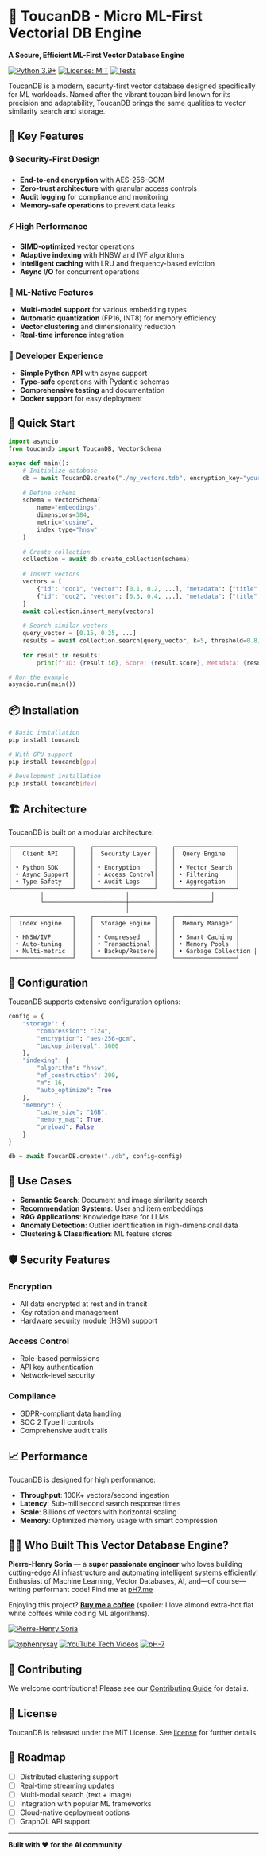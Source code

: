 # 🦜 ToucanDB - Micro ML-First Vectorial DB Engine

**A Secure, Efficient ML-First Vector Database Engine**

[![Python 3.9+](https://img.shields.io/badge/python-3.9+-blue.svg)](https://www.python.org/downloads/)
[![License: MIT](https://img.shields.io/badge/License-MIT-yellow.svg)](https://opensource.org/licenses/MIT)
[![Tests](https://github.com/pH-7/toucandb/workflows/Tests/badge.svg)](https://github.com/pH-7/toucandb/actions)

ToucanDB is a modern, security-first vector database designed specifically for ML workloads. Named after the vibrant toucan bird known for its precision and adaptability, ToucanDB brings the same qualities to vector similarity search and storage.

## 🌟 Key Features

### 🔒 Security-First Design
- **End-to-end encryption** with AES-256-GCM
- **Zero-trust architecture** with granular access controls
- **Audit logging** for compliance and monitoring
- **Memory-safe operations** to prevent data leaks

### ⚡ High Performance
- **SIMD-optimized** vector operations
- **Adaptive indexing** with HNSW and IVF algorithms
- **Intelligent caching** with LRU and frequency-based eviction
- **Async I/O** for concurrent operations

### 🧠 ML-Native Features
- **Multi-model support** for various embedding types
- **Automatic quantization** (FP16, INT8) for memory efficiency
- **Vector clustering** and dimensionality reduction
- **Real-time inference** integration

### 🎯 Developer Experience
- **Simple Python API** with async support
- **Type-safe** operations with Pydantic schemas
- **Comprehensive testing** and documentation
- **Docker support** for easy deployment

## 🚀 Quick Start

```python
import asyncio
from toucandb import ToucanDB, VectorSchema

async def main():
    # Initialize database
    db = await ToucanDB.create("./my_vectors.tdb", encryption_key="your-secret-key")
    
    # Define schema
    schema = VectorSchema(
        name="embeddings",
        dimensions=384,
        metric="cosine",
        index_type="hnsw"
    )
    
    # Create collection
    collection = await db.create_collection(schema)
    
    # Insert vectors
    vectors = [
        {"id": "doc1", "vector": [0.1, 0.2, ...], "metadata": {"title": "AI Paper"}},
        {"id": "doc2", "vector": [0.3, 0.4, ...], "metadata": {"title": "ML Tutorial"}},
    ]
    await collection.insert_many(vectors)
    
    # Search similar vectors
    query_vector = [0.15, 0.25, ...]
    results = await collection.search(query_vector, k=5, threshold=0.8)
    
    for result in results:
        print(f"ID: {result.id}, Score: {result.score}, Metadata: {result.metadata}")

# Run the example
asyncio.run(main())
```

## 📦 Installation

```bash
# Basic installation
pip install toucandb

# With GPU support
pip install toucandb[gpu]

# Development installation
pip install toucandb[dev]
```

## 🏗️ Architecture

ToucanDB is built on a modular architecture:

```
┌─────────────────┐    ┌─────────────────┐    ┌─────────────────┐
│   Client API    │    │  Security Layer │    │  Query Engine   │
│                 │    │                 │    │                 │
│ • Python SDK    │    │ • Encryption    │    │ • Vector Search │
│ • Async Support │    │ • Access Control│    │ • Filtering     │
│ • Type Safety   │    │ • Audit Logs    │    │ • Aggregation   │
└─────────────────┘    └─────────────────┘    └─────────────────┘
         │                       │                       │
         └───────────────────────┼───────────────────────┘
                                 │
┌─────────────────┐    ┌─────────────────┐    ┌─────────────────┐
│  Index Engine   │    │  Storage Engine │    │  Memory Manager │
│                 │    │                 │    │                 │
│ • HNSW/IVF      │    │ • Compressed    │    │ • Smart Caching │
│ • Auto-tuning   │    │ • Transactional │    │ • Memory Pools  │
│ • Multi-metric  │    │ • Backup/Restore│    │ • Garbage Collection │
└─────────────────┘    └─────────────────┘    └─────────────────┘
```

## 🔧 Configuration

ToucanDB supports extensive configuration options:

```python
config = {
    "storage": {
        "compression": "lz4",
        "encryption": "aes-256-gcm",
        "backup_interval": 3600
    },
    "indexing": {
        "algorithm": "hnsw",
        "ef_construction": 200,
        "m": 16,
        "auto_optimize": True
    },
    "memory": {
        "cache_size": "1GB",
        "memory_map": True,
        "preload": False
    }
}

db = await ToucanDB.create("./db", config=config)
```

## 🧪 Use Cases

- **Semantic Search**: Document and image similarity search
- **Recommendation Systems**: User and item embeddings
- **RAG Applications**: Knowledge base for LLMs
- **Anomaly Detection**: Outlier identification in high-dimensional data
- **Clustering & Classification**: ML feature stores

## 🛡️ Security Features

### Encryption
- All data encrypted at rest and in transit
- Key rotation and management
- Hardware security module (HSM) support

### Access Control
- Role-based permissions
- API key authentication
- Network-level security

### Compliance
- GDPR-compliant data handling
- SOC 2 Type II controls
- Comprehensive audit trails

## 📈 Performance

ToucanDB is designed for high performance:

- **Throughput**: 100K+ vectors/second ingestion
- **Latency**: Sub-millisecond search response times
- **Scale**: Billions of vectors with horizontal scaling
- **Memory**: Optimized memory usage with smart compression

## 👨‍💻 Who Built This Vector Database Engine?

**Pierre-Henry Soria** — a **super passionate engineer** who loves building cutting-edge AI infrastructure and automating intelligent systems efficiently!
Enthusiast of Machine Learning, Vector Databases, AI, and—of course—writing performant code!
Find me at [pH7.me](https://ph7.me)

Enjoying this project? **[Buy me a coffee](https://ko-fi.com/phenry)** (spoiler: I love almond extra-hot flat white coffees while coding ML algorithms).

[![Pierre-Henry Soria](https://s.gravatar.com/avatar/a210fe61253c43c869d71eaed0e90149?s=200)](https://ph7.me "Pierre-Henry Soria's personal website")

[![@phenrysay][x-icon]](https://x.com/phenrysay "Follow Me on X") [![YouTube Tech Videos][youtube-icon]](https://www.youtube.com/@pH7Programming "My YouTube Tech Channel") [![pH-7][github-icon]](https://github.com/pH-7 "Follow Me on GitHub")

## 🤝 Contributing

We welcome contributions! Please see our [Contributing Guide](CONTRIBUTING.md) for details.

## 📄 License

ToucanDB is released under the MIT License. See [license](license.md) for further details.

## 🎯 Roadmap

- [ ] Distributed clustering support
- [ ] Real-time streaming updates
- [ ] Multi-modal search (text + image)
- [ ] Integration with popular ML frameworks
- [ ] Cloud-native deployment options
- [ ] GraphQL API support

---

**Built with ❤️ for the AI community**

<!-- GitHub's Markdown reference links -->
[x-icon]: https://img.shields.io/badge/x-000000?style=for-the-badge&logo=x
[github-icon]: https://img.shields.io/badge/GitHub-100000?style=for-the-badge&logo=github&logoColor=white
[youtube-icon]: https://img.shields.io/badge/YouTube-FF0000?style=for-the-badge&logo=youtube&logoColor=white
